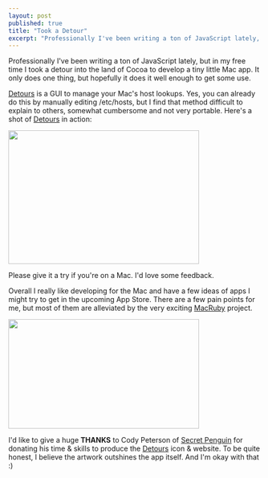 ```yaml
---
layout: post
published: true
title: "Took a Detour"
excerpt: "Professionally I've been writing a ton of JavaScript lately, but in my free time I took a detour into the land of Cocoa to develop a tiny little Mac app. It only does one thing, but hopefully it does it well enough to get some use."
---
```


Professionally I've been writing a ton of JavaScript lately, but in my free time I took a detour into the land of Cocoa to develop a tiny little Mac app. It only does one thing, but hopefully it does it well enough to get some use.

<a href="http://detoursapp.com/">Detours</a> is a GUI to manage your Mac's host lookups. Yes, you can already do this by manually editing <span class="keyword">/etc/hosts</span>, but I find that method difficult to explain to others, somewhat cumbersome and not very portable. Here's a shot of <a href="http://detoursapp.com">Detours</a> in action:

<a href="http://detoursapp.com"><img src="http://blog.jerodsanto.net/wp-content/uploads/2010/10/Detours.png" alt="" title="Detours" width="380" height="266" class="aligncenter size-full wp-image-937" /></a>


Please give it a try if you're on a Mac. I'd love some feedback.

Overall I really like developing for the Mac and have a few ideas of apps I might try to get in the upcoming App Store. There are a few pain points for me, but most of them are alleviated by the very exciting <a href="http://www.macruby.org/">MacRuby</a> project.

<a href="http://detoursapp.com"><img src="http://blog.jerodsanto.net/wp-content/uploads/2010/10/dock.png" alt="" title="dock" width="380" height="218" class="aligncenter size-full wp-image-941" /></a>

I'd like to give a huge <strong>THANKS</strong> to Cody Peterson of <a href="http://secretpenguin.com">Secret Penguin</a> for donating his time & skills to produce the <a href="http://detoursapp.com">Detours</a> icon & website. To be quite honest, I believe the artwork outshines the app itself. And I'm okay with that :)
